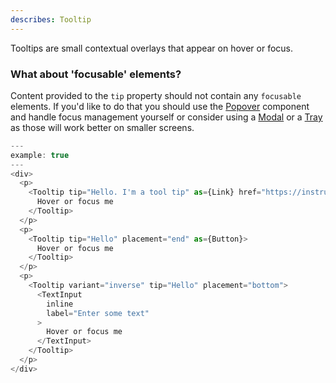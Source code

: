 ```yaml
---
describes: Tooltip
---
```


Tooltips are small contextual overlays that appear on hover or focus.

### What about 'focusable' elements?

Content provided to the `tip` property should not contain any `focusable` elements. If you'd like to do
that you should use the [Popover](#Popover) component and handle focus management yourself or
consider using a [Modal](#Modal) or a [Tray](#Tray) as those will work better on smaller screens.

```js
---
example: true
---
<div>
  <p>
    <Tooltip tip="Hello. I'm a tool tip" as={Link} href="https://instructure.github.io/instructure-ui/">
      Hover or focus me
    </Tooltip>
  </p>
  <p>
    <Tooltip tip="Hello" placement="end" as={Button}>
      Hover or focus me
    </Tooltip>
  </p>
  <p>
    <Tooltip variant="inverse" tip="Hello" placement="bottom">
      <TextInput
        inline
        label="Enter some text"
      >
        Hover or focus me
      </TextInput>
    </Tooltip>
  </p>
</div>
```
